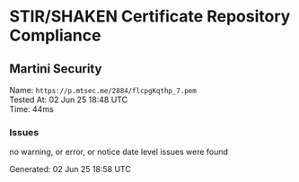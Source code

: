 # STIR/SHAKEN Certificate Repository Compliance

## Martini Security

Name: `https://p.mtsec.me/2884/flcpgKqthp_7.pem`\
Tested At: 02 Jun 25 18:48 UTC\
Time: 44ms

### Issues

no warning, or error, or notice date level issues were found

Generated: 02 Jun 25 18:58 UTC